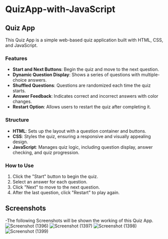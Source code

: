 # QuizApp-with-JavaScript
## Quiz App

This Quiz App is a simple web-based quiz application built with HTML, CSS, and JavaScript. 

### Features

- **Start and Next Buttons**: Begin the quiz and move to the next question.
- **Dynamic Question Display**: Shows a series of questions with multiple-choice answers.
- **Shuffled Questions**: Questions are randomized each time the quiz starts.
- **Answer Feedback**: Indicates correct and incorrect answers with color changes.
- **Restart Option**: Allows users to restart the quiz after completing it.

### Structure

- **HTML**: Sets up the layout with a question container and buttons.
- **CSS**: Styles the quiz, ensuring a responsive and visually appealing design.
- **JavaScript**: Manages quiz logic, including question display, answer checking, and quiz progression.

### How to Use

1. Click the "Start" button to begin the quiz.
2. Select an answer for each question.
3. Click "Next" to move to the next question.
4. After the last question, click "Restart" to play again.

## Screenshots
-The following Screenshots will be shown the working of this Quiz App.
![Screenshot (1396)](https://github.com/vamsi45298/QuizApp-with-JavaScript/assets/97157941/2044b4b0-82bc-4b30-8bc6-d5d476db80c0)
![Screenshot (1397)](https://github.com/vamsi45298/QuizApp-with-JavaScript/assets/97157941/922a7666-10b8-4084-a071-33b3195cb039)
![Screenshot (1398)](https://github.com/vamsi45298/QuizApp-with-JavaScript/assets/97157941/38aa607f-215b-4474-af83-c5e89cba6531)
![Screenshot (1399)](https://github.com/vamsi45298/QuizApp-with-JavaScript/assets/97157941/12a5645b-8153-4974-a114-909143914879)
